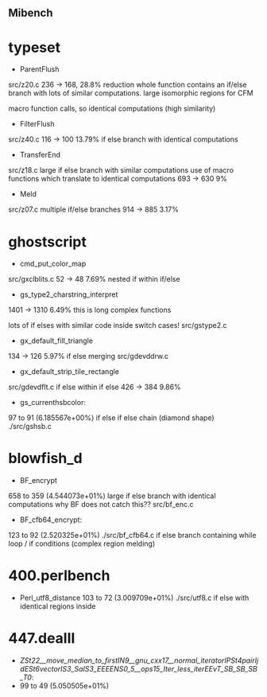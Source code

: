 ## Mibench

# typeset

* ParentFlush

src/z20.c
236 -> 168,  28.8% reduction
whole function contains an if/else branch with lots of similar computations.
large isomorphic regions for CFM

macro function calls, so identical computations (high similarity)

* FilterFlush

src/z40.c
116 -> 100  13.79%
if else branch with identical computations

* TransferEnd

src/z18.c
large if else branch with similar computations
use of macro functions which translate to identical computations
693 -> 630 9%

* Meld

src/z07.c
multiple if/else branches
914 -> 885 3.17%


# ghostscript

* cmd_put_color_map

src/gxclblits.c
52 -> 48 7.69%
nested if within if/else

* gs_type2_charstring_interpret

1401 -> 1310 6.49%
this is long complex functions

lots of if elses with similar code inside switch cases!
src/gstype2.c

* gx_default_fill_triangle

134 -> 126 5.97%
if else merging
src/gdevddrw.c

* gx_default_strip_tile_rectangle

src/gdevdflt.c
if else within if else
426 -> 384 9.86% 

* gs_currenthsbcolor: 

97 to  91 (6.185567e+00%)
if else if else chain (diamond shape)
./src/gshsb.c

# blowfish_d

* BF_encrypt

658 to  359 (4.544073e+01%)
large if else branch with identical computations
why BF does not catch this??
src/bf_enc.c

* BF_cfb64_encrypt: 

123 to  92 (2.520325e+01%)
./src/bf_cfb64.c
if else branch containing while loop / if conditions (complex region melding)

# 400.perlbench

* Perl_utf8_distance
103 to  72 (3.009709e+01%)
./src/utf8.c
if else with identical regions inside

# 447.dealII

* _ZSt22__move_median_to_firstIN9__gnu_cxx17__normal_iteratorIPSt4pairIjdESt6vectorIS3_SaIS3_EEEENS0_5__ops15_Iter_less_iterEEvT_SB_SB_SB_T0_: 
* 99 to  49 (5.050505e+01%)



